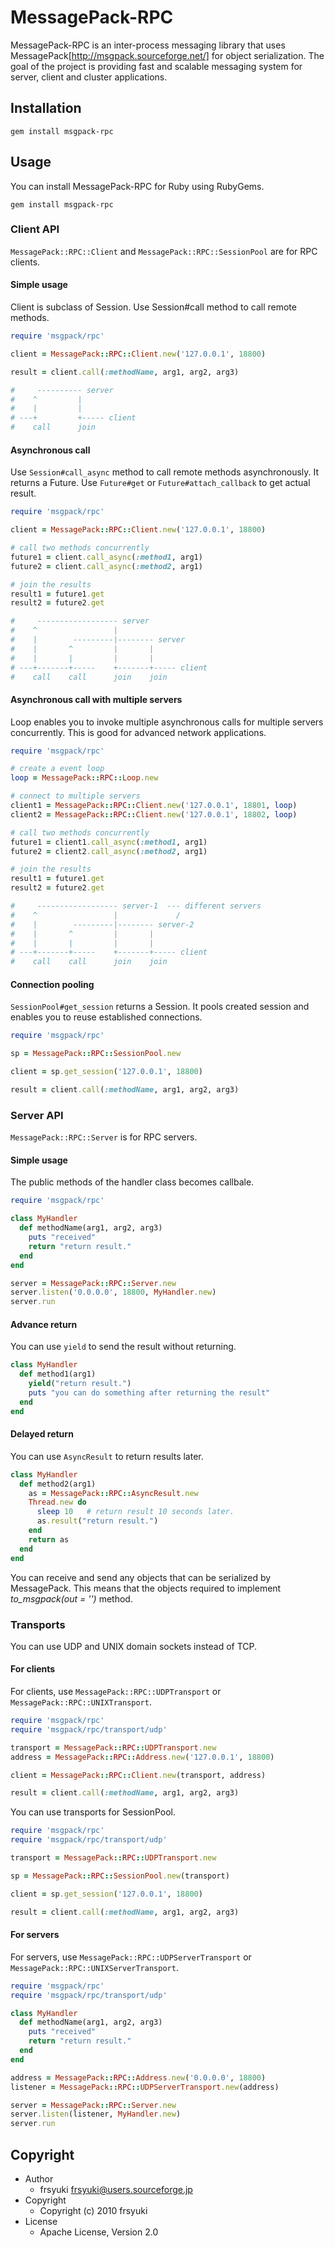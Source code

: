 # MessagePack-RPC

MessagePack-RPC is an inter-process messaging library that uses
MessagePack[http://msgpack.sourceforge.net/] for object serialization.
The goal of the project is providing fast and scalable messaging system
for server, client and cluster applications.

## Installation

```
gem install msgpack-rpc
```

## Usage


You can install MessagePack-RPC for Ruby using RubyGems.

```
gem install msgpack-rpc
```


### Client API

`MessagePack::RPC::Client` and `MessagePack::RPC::SessionPool` are for RPC clients.


#### Simple usage

Client is subclass of Session. Use Session#call method to call remote methods.

```ruby
require 'msgpack/rpc'

client = MessagePack::RPC::Client.new('127.0.0.1', 18800)

result = client.call(:methodName, arg1, arg2, arg3)

#     ---------- server
#    ^         |
#    |         |
# ---+         +----- client
#    call      join
```


#### Asynchronous call

Use `Session#call_async` method to call remote methods asynchronously. It returns a Future. Use `Future#get` or `Future#attach_callback` to get actual result.

```ruby
require 'msgpack/rpc'

client = MessagePack::RPC::Client.new('127.0.0.1', 18800)

# call two methods concurrently
future1 = client.call_async(:method1, arg1)
future2 = client.call_async(:method2, arg1)

# join the results
result1 = future1.get
result2 = future2.get

#     ------------------ server
#    ^                 |
#    |        ---------|-------- server
#    |       ^         |       |
#    |       |         |       |
# ---+-------+-----    +-------+----- client
#    call    call      join    join
```

#### Asynchronous call with multiple servers

Loop enables you to invoke multiple asynchronous calls for multiple servers concurrently.
This is good for advanced network applications.

```ruby
require 'msgpack/rpc'

# create a event loop
loop = MessagePack::RPC::Loop.new

# connect to multiple servers
client1 = MessagePack::RPC::Client.new('127.0.0.1', 18801, loop)
client2 = MessagePack::RPC::Client.new('127.0.0.1', 18802, loop)

# call two methods concurrently
future1 = client1.call_async(:method1, arg1)
future2 = client2.call_async(:method2, arg1)

# join the results
result1 = future1.get
result2 = future2.get

#     ------------------ server-1  --- different servers
#    ^                 |             /
#    |        ---------|-------- server-2
#    |       ^         |       |
#    |       |         |       |
# ---+-------+-----    +-------+----- client
#    call    call      join    join
```

#### Connection pooling

`SessionPool#get_session` returns a Session. It pools created session and enables you to reuse established connections.

```ruby
require 'msgpack/rpc'

sp = MessagePack::RPC::SessionPool.new

client = sp.get_session('127.0.0.1', 18800)

result = client.call(:methodName, arg1, arg2, arg3)
```


### Server API

`MessagePack::RPC::Server` is for RPC servers.


#### Simple usage

The public methods of the handler class becomes callbale.

```ruby
require 'msgpack/rpc'

class MyHandler
  def methodName(arg1, arg2, arg3)
    puts "received"
    return "return result."
  end
end

server = MessagePack::RPC::Server.new
server.listen('0.0.0.0', 18800, MyHandler.new)
server.run
```


#### Advance return

You can use `yield` to send the result without returning.

```ruby
class MyHandler
  def method1(arg1)
    yield("return result.")
    puts "you can do something after returning the result"
  end
end
```


#### Delayed return

You can use `AsyncResult` to return results later.

```ruby
class MyHandler
  def method2(arg1)
    as = MessagePack::RPC::AsyncResult.new
    Thread.new do
      sleep 10   # return result 10 seconds later.
      as.result("return result.")
    end
    return as
  end
end
```

You can receive and send any objects that can be serialized by MessagePack.
This means that the objects required to implement *to_msgpack(out = '')* method.


### Transports

You can use UDP and UNIX domain sockets instead of TCP.


#### For clients

For clients, use `MessagePack::RPC::UDPTransport` or `MessagePack::RPC::UNIXTransport`.

```ruby
require 'msgpack/rpc'
require 'msgpack/rpc/transport/udp'

transport = MessagePack::RPC::UDPTransport.new
address = MessagePack::RPC::Address.new('127.0.0.1', 18800)

client = MessagePack::RPC::Client.new(transport, address)

result = client.call(:methodName, arg1, arg2, arg3)
```

You can use transports for SessionPool.

```ruby
require 'msgpack/rpc'
require 'msgpack/rpc/transport/udp'

transport = MessagePack::RPC::UDPTransport.new

sp = MessagePack::RPC::SessionPool.new(transport)

client = sp.get_session('127.0.0.1', 18800)

result = client.call(:methodName, arg1, arg2, arg3)
```

#### For servers

For servers, use `MessagePack::RPC::UDPServerTransport` or `MessagePack::RPC::UNIXServerTransport`.

```ruby
require 'msgpack/rpc'
require 'msgpack/rpc/transport/udp'

class MyHandler
  def methodName(arg1, arg2, arg3)
    puts "received"
    return "return result."
  end
end

address = MessagePack::RPC::Address.new('0.0.0.0', 18800)
listener = MessagePack::RPC::UDPServerTransport.new(address)

server = MessagePack::RPC::Server.new
server.listen(listener, MyHandler.new)
server.run
```

## Copyright

- Author
    - frsyuki <frsyuki@users.sourceforge.jp>
- Copyright
    - Copyright (c) 2010 frsyuki
- License
    - Apache License, Version 2.0
